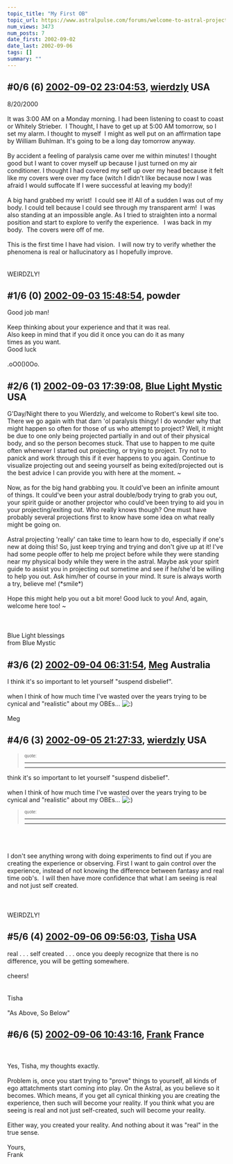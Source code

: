 ```yaml
---
topic_title: "My First OB"
topic_url: https://www.astralpulse.com/forums/welcome-to-astral-projection-experiences!/my-first-ob
num_views: 3473
num_posts: 7
date_first: 2002-09-02
date_last: 2002-09-06
tags: []
summary: ""
---
```


## \#0/6 (6) [2002-09-02 23:04:53](https://www.astralpulse.com/forums/index.php?msg=117546), [wierdzly](https://www.astralpulse.com/forums/profile/?u=1073) USA ##
<section>
8/20/2000
<br>
<br>
It was 3:00 AM on a Monday morning. I had been listening to coast to coast or Whitely Strieber.  I Thought, I have to get up at 5:00 AM tomorrow, so I set my alarm. I thought to myself  I might as well put on an affirmation tape by William Buhlman. It's going to be a long day tomorrow anyway.
<br>
<br>
By accident a feeling of paralysis came over me within minutes! I thought good but I want to cover myself up because I just turned on my air conditioner. I thought I had covered my self up over my head because it felt like my covers were over my face (witch I didn't like because now I was afraid I would suffocate If I were successful at leaving my body)!
<br>
<br>
A big hand grabbed my wrist!  I could see it! All of a sudden I was out of my body. I could tell because I could see through my transparent arm!  I was also standing at an impossible angle. As I tried to straighten into a normal position and start to explore to verify the experience.   I was back in my body.  The covers were off of me.
<br>
<br>
This is the first time I have had vision.  I will now try to verify whether the phenomena is real or hallucinatory as I hopefully improve.
<br>
<br>
<br>
WEIRDZLY!
</section>

## \#1/6 (0) [2002-09-03 15:48:54](https://www.astralpulse.com/forums/index.php?msg=11783), powder  ##
<section>
Good job man!
<br>
<br>
Keep thinking about your experience and that it was real.
<br>
Also keep in mind that if you did it once you can do it as many
<br>
times as you want.
<br>
Good luck
<br>
<br>
.oO0()0Oo.
</section>

## \#2/6 (1) [2002-09-03 17:39:08](https://www.astralpulse.com/forums/index.php?msg=11789), [Blue Light Mystic](https://www.astralpulse.com/forums/profile/?u=123) USA ##
<section>
G'Day/Night there to you Wierdzly, and welcome to Robert's kewl site too. There we go again with that darn 'ol paralysis thingy! I do wonder why that might happen so often for those of us who attempt to project? Well, it might be due to one only being projected partially in and out of their physical body, and so the person becomes stuck. That use to happen to me quite often whenever I started out projecting, or trying to project. Try not to panick and work through this if it ever happens to you again. Continue to visualize projecting out and seeing yourself as being exited/projected out is the best advice I can provide you with here at the moment. ~
<br>
<br>
Now, as for the big hand grabbing you. It could've been an infinite amount of things. It could've been your astral double/body trying to grab you out, your spirit guide or another projector who could've been trying to aid you in your projecting/exiting out. Who really knows though? One must have probably several projections first to know have some idea on what really might be going on.
<br>
<br>
Astral projecting 'really' can take time to learn how to do, especially if one's new at doing this! So, just keep trying and trying and don't give up at it! I've had some people offer to help me project before while they were standing near my physical body while they were in the astral. Maybe ask your spirit guide to assist you in projecting out sometime and see if he/she'd be willing to help you out. Ask him/her of course in your mind. It sure is always worth a try, believe me! (*smile*)
<br>
<br>
Hope this might help you out a bit more! Good luck to you! And, again, welcome here too! ~
<br>
<br>
<br>
<br>
Blue Light blessings
<br>
from Blue Mystic
</section>

## \#3/6 (2) [2002-09-04 06:31:54](https://www.astralpulse.com/forums/index.php?msg=11816), [Meg](https://www.astralpulse.com/forums/profile/?u=1090) Australia ##
<section>
I think it's so important to let yourself "suspend disbelief".
<br>
<br>
when I think of how much time I've wasted over the years trying to be cynical and "realistic" about my OBEs...
<img alt=":)" class="smiley" src="https://www.astralpulse.com/forums/Smileys/fugue/smiley.png" title="Smiley"/>
<br>
<br>
Meg
</section>

## \#4/6 (3) [2002-09-05 21:27:33](https://www.astralpulse.com/forums/index.php?msg=11902), [wierdzly](https://www.astralpulse.com/forums/profile/?u=1073) USA ##
<section>
<blockquote id="quote">
 <font face='"Arial"' id="quote" size="1">
  quote:
  <hr height="1" id="quote" noshade=""/>
  <hr height="1" id="quote" noshade=""/>
 </font>
</blockquote>
think it's so important to let yourself "suspend disbelief".
<br>
<br>
when I think of how much time I've wasted over the years trying to be cynical and "realistic" about my OBEs...
<img alt=":)" class="smiley" src="https://www.astralpulse.com/forums/Smileys/fugue/smiley.png" title="Smiley"/>
<blockquote id="quote">
 <font face='"Arial"' id="quote" size="1">
  quote:
  <hr height="1" id="quote" noshade=""/>
  <hr height="1" id="quote" noshade=""/>
 </font>
</blockquote>
<br>
<br>
<br>
I don't see anything wrong with doing experiments to find out if you are creating the experience or observing. First I want to gain control over the experience, instead of not knowing the difference between fantasy and real time oob's.  I will then have more confidence that what I am seeing is real and not just self created.
<br>
<br>
<br>
<br>
WEIRDZLY!
</section>

## \#5/6 (4) [2002-09-06 09:56:03](https://www.astralpulse.com/forums/index.php?msg=11929), [Tisha](https://www.astralpulse.com/forums/profile/?u=594) USA ##
<section>
real . . . self created . . . once you deeply recognize that there is no difference, you will be getting somewhere.
<br>
<br>
cheers!
<br>
<br>
<br>
Tisha
<br>
<br>
"As Above, So Below"
</section>

## \#6/6 (5) [2002-09-06 10:43:16](https://www.astralpulse.com/forums/index.php?msg=11934), [Frank](https://www.astralpulse.com/forums/profile/?u=359) France ##
<section>
<br>
<br>
Yes, Tisha, my thoughts exactly.
<br>
<br>
Problem is, once you start trying to "prove" things to yourself, all kinds of ego attatchments start coming into play. On the Astral, as you believe so it becomes. Which means, if you get all cynical thinking you are creating the experience, then such will become your reality. If you think what you are seeing is real and not just self-created, such will become your reality.
<br>
<br>
Either way, you created your reality. And nothing about it was "real" in the true sense.
<br>
<br>
Yours,
<br>
Frank
<br>
<br>
<br>
<br>
<br>
<br>
<br>
<br>
</section>